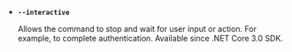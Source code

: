 - **`--interactive`**

  Allows the command to stop and wait for user input or action. For example, to complete authentication. Available since .NET Core 3.0 SDK.
